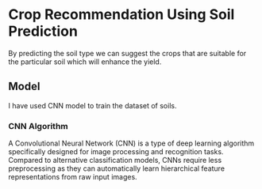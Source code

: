 # Crop Recommendation Using Soil Prediction
By predicting the soil type we can suggest the crops that are suitable for the particular soil which will enhance the yield.

## Model
I have used CNN model to train the dataset of soils. 

### CNN Algorithm
A Convolutional Neural Network (CNN) is a type of deep learning algorithm specifically designed for image processing and recognition tasks. Compared to alternative classification models, CNNs require less preprocessing as they can automatically learn hierarchical feature representations from raw input images.
